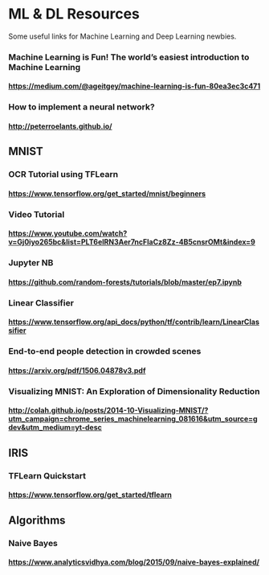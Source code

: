 # ML & DL Resources

Some useful links for Machine Learning and Deep Learning newbies.

### Machine Learning is Fun! The world’s easiest introduction to Machine Learning
#### https://medium.com/@ageitgey/machine-learning-is-fun-80ea3ec3c471

### How to implement a neural network?
#### http://peterroelants.github.io/

## MNIST

### OCR Tutorial using TFLearn
#### https://www.tensorflow.org/get_started/mnist/beginners
### Video Tutorial
#### https://www.youtube.com/watch?v=Gj0iyo265bc&list=PLT6elRN3Aer7ncFlaCz8Zz-4B5cnsrOMt&index=9
### Jupyter NB
#### https://github.com/random-forests/tutorials/blob/master/ep7.ipynb
### Linear Classifier
#### https://www.tensorflow.org/api_docs/python/tf/contrib/learn/LinearClassifier
### End-to-end people detection in crowded scenes
#### https://arxiv.org/pdf/1506.04878v3.pdf
### Visualizing MNIST: An Exploration of Dimensionality Reduction
#### http://colah.github.io/posts/2014-10-Visualizing-MNIST/?utm_campaign=chrome_series_machinelearning_081616&utm_source=gdev&utm_medium=yt-desc

## IRIS
### TFLearn Quickstart
#### https://www.tensorflow.org/get_started/tflearn


## Algorithms

### Naive Bayes
#### https://www.analyticsvidhya.com/blog/2015/09/naive-bayes-explained/
